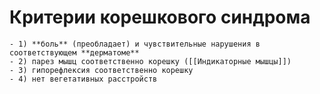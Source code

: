 # Критерии корешкового синдрома
	- 1) **боль** (преобладает) и чувствительные нарушения в соответствующем **дерматоме**
	- 2) парез мышц соответственно корешку ([[Индикаторные мышцы]])
	- 3) гипорефлексия соответственно корешку
	- 4) нет вегетативных расстройств